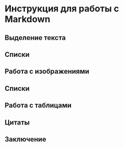 # Инструкция для работы с Markdown

## Выделение текста

## Списки

## Работа с изображениями

## Списки

## Работа с таблицами

## Цитаты

## Заключение